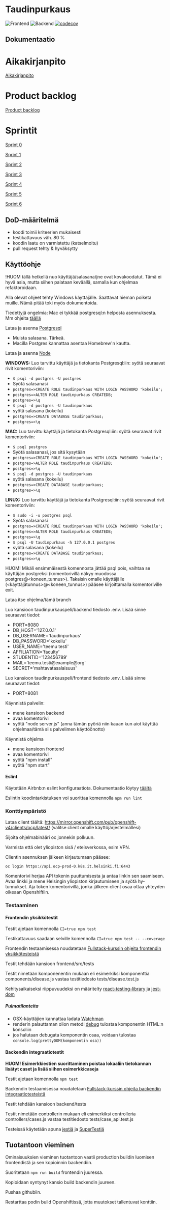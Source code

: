 # Taudinpurkaus
![Frontend](https://github.com/taudinpurkauspeli/taudinpurkauspeli2021/actions/workflows/node.js.yml/badge.svg)
![Backend](https://github.com/taudinpurkauspeli/taudinpurkauspeli2021/actions/workflows/backend-node.js.yml/badge.svg)
[![codecov](https://codecov.io/gh/taudinpurkauspeli/taudinpurkauspeli2021/branch/main/graph/badge.svg?token=60BLDUG2NE)](https://codecov.io/gh/taudinpurkauspeli/taudinpurkauspeli2021)

## Dokumentaatio

# Aikakirjanpito 

[Aikakirjanpito](https://docs.google.com/spreadsheets/d/e/2PACX-1vT-c9lv_qbbtI2iUYnYm3j4XEcGpK-cvejJRi9k49gu4HiQ41ATS_wnY1VlinJPRadF8myDc4ngpZzG/pubhtml?gid=1080780808&single=true)

# Product backlog

[Product backlog](https://docs.google.com/spreadsheets/d/e/2PACX-1vT-c9lv_qbbtI2iUYnYm3j4XEcGpK-cvejJRi9k49gu4HiQ41ATS_wnY1VlinJPRadF8myDc4ngpZzG/pubhtml?gid=1772045149&single=true)

# Sprintit

[Sprint 0](https://docs.google.com/spreadsheets/d/e/2PACX-1vT-c9lv_qbbtI2iUYnYm3j4XEcGpK-cvejJRi9k49gu4HiQ41ATS_wnY1VlinJPRadF8myDc4ngpZzG/pubhtml?gid=57956153&single=true)

[Sprint 1](https://docs.google.com/spreadsheets/d/e/2PACX-1vT-c9lv_qbbtI2iUYnYm3j4XEcGpK-cvejJRi9k49gu4HiQ41ATS_wnY1VlinJPRadF8myDc4ngpZzG/pubhtml?gid=1195568110&single=true)

[Sprint 2](https://docs.google.com/spreadsheets/d/e/2PACX-1vT-c9lv_qbbtI2iUYnYm3j4XEcGpK-cvejJRi9k49gu4HiQ41ATS_wnY1VlinJPRadF8myDc4ngpZzG/pubhtml?gid=1659048727&single=true)

[Sprint 3](https://docs.google.com/spreadsheets/d/e/2PACX-1vT-c9lv_qbbtI2iUYnYm3j4XEcGpK-cvejJRi9k49gu4HiQ41ATS_wnY1VlinJPRadF8myDc4ngpZzG/pubhtml?gid=548193775&single=true)

[Sprint 4](https://docs.google.com/spreadsheets/d/e/2PACX-1vT-c9lv_qbbtI2iUYnYm3j4XEcGpK-cvejJRi9k49gu4HiQ41ATS_wnY1VlinJPRadF8myDc4ngpZzG/pubhtml?gid=1103158972&single=true)

[Sprint 5](https://docs.google.com/spreadsheets/d/e/2PACX-1vT-c9lv_qbbtI2iUYnYm3j4XEcGpK-cvejJRi9k49gu4HiQ41ATS_wnY1VlinJPRadF8myDc4ngpZzG/pubhtml?gid=861164834&single=true)

[Sprint 6](https://docs.google.com/spreadsheets/d/e/2PACX-1vT-c9lv_qbbtI2iUYnYm3j4XEcGpK-cvejJRi9k49gu4HiQ41ATS_wnY1VlinJPRadF8myDc4ngpZzG/pubhtml?gid=345062658&single=true)



## DoD-määritelmä

- koodi toimii kriteerien mukaisesti
- testikattavuus väh. 80 %
- koodin laatu on varmistettu (katselmoitu)
- pull request tehty & hyväksytty

## Käyttöohje

!HUOM tällä hetkellä nuo käyttäjä/salasana/jne ovat kovakoodatut. Tämä ei hyvä asia, mutta siihen palataan keväällä, samalla kun ohjelmaa refaktoroidaan.

Alla olevat ohjeet tehty Windows käyttäjälle. Saattavat hieman poiketa muille. Nämä pitää toki myös dokumentoida.

Tiedettyjä ongelmia: Mac ei tykkää postgresql:n helposta asennuksesta. Mm ohjeita [täällä](https://www.codementor.io/@engineerapart/getting-started-with-postgresql-on-mac-osx-are8jcopb)

Lataa ja asenna [Postgresql](https://www.postgresql.org/download/)
- Muista salasana. Tärkeä.
- Macilla Postgres kannattaa asentaa Homebrew'n kautta.

Lataa ja asenna [Node](https://nodejs.org/en/)

**WINDOWS:**
Luo tarvittu käyttäjä ja tietokanta Postgresql:iin: syötä seuraavat rivit komentoriviin:
- `$ psql -d postgres -U postgres`
- Syötä salasanasi
- `postgres=>CREATE ROLE taudinpurkaus WITH LOGIN PASSWORD 'kokeilu';`
- `postgres=>ALTER ROLE taudinpurkaus CREATEDB;`
- `postgres=>\q` 
- `$ psql -d postgres -U taudinpurkaus`
- syötä salasana (kokeilu)
- `postgres=>CREATE DATABASE taudinpurkaus;`
- `postgres=>\q`

**MAC:**
Luo tarvittu käyttäjä ja tietokanta Postgresql:iin: syötä seuraavat rivit komentoriviin:
- `$ psql postgres`
- Syötä salasanasi, jos sitä kysytään
- `postgres=>CREATE ROLE taudinpurkaus WITH LOGIN PASSWORD 'kokeilu';`
- `postgres=>ALTER ROLE taudinpurkaus CREATEDB;`
- `postgres=>\q`  
- `$ psql -d postgres -U taudinpurkaus`
- syötä salasana (kokeilu)
- `postgres=>CREATE DATABASE taudinpurkaus;`
- `postgres=>\q`

**LINUX:**
Luo tarvittu käyttäjä ja tietokanta Postgresql:iin: syötä seuraavat rivit komentoriviin:
- `$ sudo -i -u postgres psql`
- Syötä salasanasi
- `postgres=>CREATE ROLE taudinpurkaus WITH LOGIN PASSWORD 'kokeilu';`
- `postgres=>ALTER ROLE taudinpurkaus CREATEDB;`
- `postgres=>\q` 
- `$ psql -U taudinpurkaus -h 127.0.0.1 postgres`
- syötä salasana (kokeilu)
- `postgres=>CREATE DATABASE taudinpurkaus;`
- `postgres=>\q`

HUOM! Mikäli ensimmäisestä komennosta jättää psql pois, vaihtaa se käyttäjän postgreksi (komentorivillä näkyy muodossa postgres@<koneen_tunnus>). Takaisin omalle käyttäjälle (<käyttäjätunnus>@<koneen_tunnus>) pääsee kirjoittamalla komentoriville exit.


Lataa itse ohjelma/tämä branch

Luo kansioon taudinpurkauspeli/backend tiedosto .env. Lisää sinne seuraavat tiedot:

- PORT=8080
- DB_HOST='127.0.0.1'
- DB_USERNAME='taudinpurkaus'
- DB_PASSWORD='kokeilu'
- USER_NAME='teemu testi'
- AFFILIATION='faculty'
- STUDENTID='123456789'
- MAIL='teemu.testi@example@org'
- SECRET='mahtavatasalaisuus'

Luo kansioon taudinpurkauspeli/frontend tiedosto .env. Lisää sinne seuraavat tiedot:

- PORT=8081

Käynnistä palvelin:
- mene kansioon backend 
- avaa komentorivi 
- syötä "node server.js" (anna tämän pyöriä niin kauan kun aiot käyttää ohjelmaa/tämä siis palvelimen käyttöönotto)

Käynnistä ohjelma
- mene kansioon frontend
- avaa komentorivi
- syötä "npm install"
- syötä "npm start"

#### Eslint

Käytetään Airbnb:n eslint konfiguraatiota. Dokumentaatio löytyy [täältä](https://github.com/airbnb/javascript)

Eslintin koodintarkistuksen voi suorittaa komennolla `npm run lint`

### Konttiympäristö

Lataa client täältä: https://mirror.openshift.com/pub/openshift-v4/clients/ocp/latest/ (valitse client omalle käyttöjärjestelmällesi)

Sijoita ohjelmabinääri oc jonnekin polkuun.

Varmista että olet yliopiston sisä / eteisverkossa, esim VPN.

Clientin asennuksen jälkeen kirjautumaan pääsee:

`oc login https://api.ocp-prod-0.k8s.it.helsinki.fi:6443`

Komentorivi herjaa API tokenin puuttumisesta ja antaa linkin sen saamiseen. Avaa linkki ja mene Helsingin yliopiston kirjautumiseen ja syötä hy-tunnukset. Aja token komentorivillä, jonka jälkeen client osaa ottaa yhteyden oikeaan Openshiftiin.

### Testaaminen

#### Frontendin yksikkötestit

Testit ajetaan komennolla `CI=true npm test`

Testikattavuus saadaan selville komennolla `CI=true npm test -- --coverage`

Frontendin testaamisessa noudatetaan [Fullstack-kurssin ohjeita frontendin yksikkötesteistä](https://fullstackopen.com/osa5/react_sovellusten_testaaminen)

Testit tehdään kansioon frontend/src/tests

Testit nimetään komponenentin mukaan eli esimerkiksi komponenttia components/disease.js vastaa testitiedosto tests/disease.test.js

Kehitysaikaiseksi riippuvuudeksi on määritelty [react-testing-library](https://github.com/testing-library/react-testing-library) ja [jest-dom](https://github.com/testing-library/jest-dom)

##### Pulmatilanteita

- OSX-käyttäjien kannattaa ladata [Watchman](https://facebook.github.io/watchman/)
- renderin palauttaman olion metodi [debug](https://testing-library.com/docs/react-testing-library/api/#debug) tulostaa komponentin HTML:n konsoliin
- jos halutaan debugata komponentin osaa, voidaan tulostaa `console.log(prettyDOM(komponentin osa))`

#### Backendin integraatiotestit

**HUOM! Esimerkkiestien suorittaminen poistaa lokaaliin tietokannan lisätyt caset ja lisää siihen esimerkkicaseja**

Testit ajetaan komennolla `npm test`

Backendin testaamisessa noudatetaan [Fullstack-kurssin ohjeita backendin integraatiotesteistä](https://fullstackopen.com/osa4/backendin_testaaminen)

Testit tehdään kansioon backend/tests

Testit nimetään controllerin mukaan eli esimerkiksi controlleria controllers/cases.js vastaa testitiedosto tests/case_api.test.js

Testeissä käytetään apuna [jestiä](https://jestjs.io/) ja [SuperTestiä](https://github.com/visionmedia/supertest)

## Tuotantoon vieminen

Ominaisuuksien vieminen tuotantoon vaatii production buildin luomisen frontendistä ja sen kopioinnin backendiin. 

Suoritetaan `npm run build` frontendin juuressa.

Kopioidaan syntynyt kansio build backendin juureen.

Pushaa githubiin.

Restarttaa podin build Openshiftissä, jotta muutokset tallentuvat konttiin.
